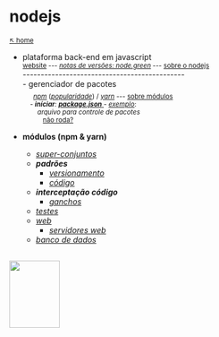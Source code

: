 # nodejs 

<sub>[:arrow_upper_left: home](../README.md)

 - plataforma back-end em javascript<br/> 
    <sub> [website](https://nodejs.org/en/) --- [*notas de versões: node.green*](https://node.green/) --- [sobre o nodejs](nodejs/about.md)
    </sub> <br/> ---------------------------------------------<br/> 
        - gerenciador de pacotes <br/>
            &nbsp;&nbsp;&nbsp;&nbsp;<sub> [*npm*](nodejs/npm/readme.md) \([*popularidade*](nodejs/npm/popularidade.md)\) / [*yarn*](nodejs/yarn/readme.md) --- [sobre módulos](nodejs/config.about.md) <br/>&nbsp;&nbsp;&nbsp;&nbsp;- ***iníciar**: [***package.json*** ](nodejs/config.md) - [exemplo](nodejs/exemplo.md)*: <br/>&nbsp;&nbsp;&nbsp;&nbsp;&nbsp;&nbsp;&nbsp;&nbsp;*arquivo para controle de pacotes*<br/>&nbsp;&nbsp;&nbsp;&nbsp;&nbsp;&nbsp;&nbsp;&nbsp;&nbsp;&nbsp;&nbsp;[não roda?](nodejs/run.md)</sub>

- **módulos (npm & yarn)**
    - [*super-conjuntos*](supersets/readme.md)
    - ***padrões***
        - [*versionamento*](padraocommit/readme.md) 
        - [*código*](padroescodigo/readme.md)
    - ***interceptação código***
        - [*ganchos*](hooks/readme.md)
    - [*testes*](testes/readme.md)
    - [*web*](web/readme.md)
        - [*servidores web*](servers/readme.md)
    - [*banco de dados*](databases/readme.md)


<sup></sup>
---
<image src="../imgs/nodejs-icon.svg" height="120" width="90"/>

